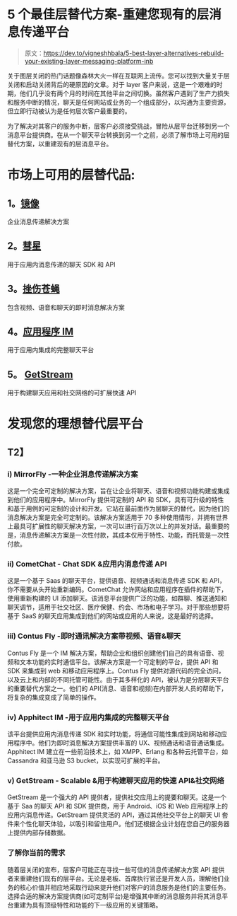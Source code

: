 # 5 个最佳层替代方案-重建您现有的层消息传递平台

> 原文：<https://dev.to/vigneshhbala/5-best-layer-alternatives-rebuild-your-existing-layer-messaging-platform-inb>

关于图层关闭的热门话题像森林大火一样在互联网上流传。您可以找到大量关于层关闭和启动关闭背后的硬原因的文章。对于 layer 客户来说，这是一个艰难的时期，他们几乎没有两个月的时间在其他平台之间切换。虽然客户遇到了生产力损失和服务中断的情况，聊天是任何网站或业务的一个组成部分，以沟通为主要资源，但立即行动被认为是任何层次客户最重要的。

为了解决对其客户的服务中断，层客户必须接受挑战，冒险从层平台迁移到另一个消息平台提供商。在从一个聊天平台转换到另一个之前，必须了解市场上可用的层替代方案，以重建现有的层消息平台。

# 市场上可用的层替代品:

## 1。[镜像](https://www.mirrorfly.com/layer-alternative.php)

企业消息传递解决方案

## 2。[彗星](https://www.cometchat.com/)

用于应用内消息传递的聊天 SDK 和 API

## 3。[挫伤苍蝇](https://www.contus.com/messaging-solutions.php)

包含视频、语音和聊天的即时消息解决方案

## 4。[应用程序 IM](https://www.apphitect.ae/instant-messaging-solution.php)

用于应用内集成的完整聊天平台

## 5。 [GetStream](https://getstream.io)

用于构建聊天应用和社交网络的可扩展快速 API

# 发现您的理想替代层平台

## T2】

### i) MirrorFly -一种企业消息传递解决方案

这是一个完全可定制的解决方案，旨在让企业将聊天、语音和视频功能构建或集成到他们的应用程序中。MirrorFly 提供可定制的 API 和 SDK，具有可升级的特性和基于用例的可定制的设计和开发。它站在最前面作为层聊天的替代，因为他们的消息解决方案是完全可定制的。该解决方案适用于 70 多种使用情形，并拥有世界上最具可扩展性的聊天解决方案，一次可以进行百万次以上的并发对话。最重要的是，消息传递解决方案是一次性付款，其成本仅用于特性、功能，而托管是一次性付款。

### ii) CometChat - Chat SDK &应用内消息传递 API

这是一个基于 Saas 的聊天平台，提供语音、视频通话和消息传递 SDK 和 API，你不需要从头开始重新编码。CometChat 允许网站和应用程序在插件的帮助下，使用重新构建的 UI 添加聊天。该消息平台提供广泛的功能，如群聊、推送通知和聊天调节，适用于社交社区、医疗保健、约会、市场和电子学习。对于那些想要将基于 SaaS 的聊天应用集成到他们的网站或应用的人来说，这是最好的选择。

### iii) Contus Fly -即时通讯解决方案带视频、语音&聊天

Contus Fly 是一个 IM 解决方案，帮助企业和组织创建他们自己的具有语音、视频和文本功能的实时通信平台。该解决方案是一个可定制的平台，提供 API 和 SDK 来集成到 web 和移动应用程序上。Contus Fly 提供对源代码的完全访问，以及云上和内部的不同托管可能性。由于其多样化的 API，被认为是分层聊天平台的重要替代方案之一。他们的 API(消息、语音和视频)在内部开发人员的帮助下，将复杂的集成变成了简单的操作。

### iv) Apphitect IM -用于应用内集成的完整聊天平台

该平台提供应用内消息传递 SDK 和实时功能，将通信可能性集成到网站和移动应用程序中。他们为即时消息解决方案提供丰富的 UX、视频通话和语音通话集成。Apphitect IM 建立在一些前沿技术上，如 XMPP、Erlang 和各种云托管平台，如 Cassandra 和亚马逊 S3 bucket，以实现可扩展的平台。

### v) GetStream - Scalable &用于构建聊天应用的快速 API&社交网络

GetStream 是一个强大的 API 提供者，提供社交应用上的提要和聊天。这是一个基于 Saa 的聊天 API 和 SDK 提供商，用于 Android、iOS 和 Web 应用程序上的应用内消息传递。GetStream 提供灵活的 API，通过其他社交平台上的聊天 UI 套件来个性化聊天体验，以吸引和留住用户。他们还根据企业计划在您自己的服务器上提供内部存储数据。

### 了解你当前的需求

随着层关闭的宣布，层客户可能正在寻找一些可信的消息传递解决方案 API 提供者来重建他们现有的层平台。无论是老板、首席执行官还是开发人员，理解他们业务的核心价值并相应地采取行动来提升他们对客户的消息服务是他们的主要任务。选择合适的解决方案提供商(如可定制平台)是增强其中断的消息服务并将其消息平台重建为具有顶级特性和功能的下一级应用的关键策略。